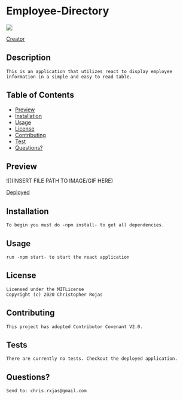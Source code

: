 
  # Employee-Directory
  ![](https://img.shields.io/badge/License-MITLicense-yellow)

  [Creator](https://github.com/Rxjas)

  ## Description 
    This is an application that utilizes react to display employee information in a simple and easy to read table.

  ## Table of Contents
  * [Preview](#Preview)
  * [Installation](#Installation)
  * [Usage](#Usage)
  * [License](#License)
  * [Contributing](#Contributing)
  * [Test](#Tests)
  * [Questions?](#Questions?)
     
  ## Preview
  ![](INSERT FILE PATH TO IMAGE/GIF HERE)

  [Deployed](https://rxjas.github.io/Employee-Directory/)

  ## Installation
    To begin you must do -npm install- to get all dependencies.

  ## Usage
    run -npm start- to start the react application

  ## License
    Licensed under the MITLicense
    Copyright (c) 2020 Christopher Rojas

  ## Contributing
    This project has adopted Contributor Covenant V2.0. 

  ## Tests
    There are currently no tests. Checkout the deployed application.

  ## Questions?
    Send to: chris.rxjas@gmail.com


